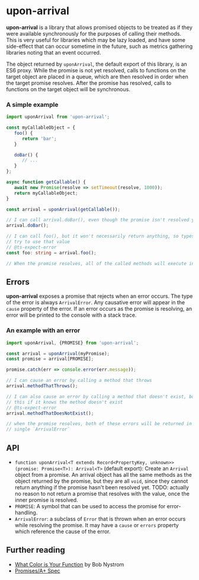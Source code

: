 # upon-arrival

**upon-arrival** is a library that allows promised objects to be treated as if they were available synchronously for the purposes of calling their methods. This is very useful for libraries which may be lazy loaded, and have some side-effect that can occur sometime in the future, such as metrics gathering libraries noting that an event occurred.

The object returned by `uponArrival`, the default export of this library, is an ES6 proxy. While the promise is not yet resolved, calls to functions on the target object are placed in a queue, which are then resolved in order when the target promise resolves. After the promise has resolved, calls to functions on the target object will be synchronous.

### A simple example
```typescript
import uponArrival from 'upon-arrival';

const myCallableObject = {
   foo() {
      return 'bar';
   }

   doBar() {
      // ...
   }
};

async function getCallable() {
   await new Promise(resolve => setTimeout(resolve, 1000));
   return myCallableObject;
}

const arrival = uponArrival(getCallable());

// I can call arrival.doBar(), even though the promise isn't resolved yet
arrival.doBar();

// I can call foo(), but it won't necessarily return anything, so typescript will complain if I
// try to use that value
// @ts-expect-error
const foo: string = arrival.foo();

// When the promise resolves, all of the called methods will execute in order
```

## Errors
**upon-arrival** exposes a promise that rejects when an error occurs. The type of the error is always `ArrivalError`. Any causative error will appear in the `cause` property of the error. If an error occurs as the promise is resolving, an error will be printed to the console with a stack trace.

### An example with an error
```typescript
import uponArrival, {PROMISE} from 'upon-arrival';

const arrival = uponArrival(myPromise);
const promise = arrival[PROMISE];

promise.catch(err => console.error(err.message));

// I can cause an error by calling a method that throws
arrival.methodThatThrows();

// I can also cause an error by calling a method that doesn't exist, but Typescript will prevent
// this if it knows the method doesn't exist
// @ts-expect-error
arrival.methodThatDoesNotExist();

// when the promise resolves, both of these errors will be returned in the `errors` property of a
// single `ArrivalError`
```

## API

- `function uponArrival<T extends Record<PropertyKey, unknown>>(promise: Promise<T>): Arrival<T>` (default export): Create an `Arrival` object from a promise. An arrival object has all the same methods as the object returned by the promise, but they are all `void`, since they cannot return anything if the promise hasn't been resolved yet. TODO: actually no reason to not return a promise that resolves with the value, once the inner promise is resolved.
- `PROMISE`: A symbol that can be used to access the promise for error-handling.
- `ArrivalError`: a subclass of `Error` that is thrown when an error occurs while resolving the promise. It may have a `cause` or `errors` property which reference the cause of the error.

## Further reading
- [What Color is Your Function](https://journal.stuffwithstuff.com/2015/02/01/what-color-is-your-function/) by Bob Nystrom
- [Promises/A+ Spec](https://promisesaplus.com/)
